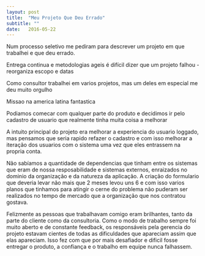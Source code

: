 ```yaml
---
layout: post
title:  "Meu Projeto Que Deu Errado"
subtitle: ""
date:   2016-05-22
---
```


Num processo seletivo me pediram para descrever um projeto em que trabalhei e que deu errado. 

Entrega continua e metodologias ageis é difícil dizer que um projeto falhou - reorganiza escopo e datas

Como consultor trabalhei em varios projetos, mas um deles em especial me deu muito orgulho

Missao na america latina fantastica

Podiamos comecar com qualquer parte do produto e decidimos ir pelo cadastro de usuario que realmente tinha muita coisa a melhorar

A intuito principal do projeto era melhorar a experiencia do usuario loggado, mas pensamos que seria rapido refazer o cadastro e com isso melhorar a iteração dos usuarios com o sistema uma vez que eles entrassem na propria conta.

Não sabíamos a quantidade de dependencias que tinham entre os sistemas que eram de nossa resposabilidade e sistemas externos, enraizados no dominio da organização e da natureza da aplicação. A criação do formulario que deveria levar não mais que 2 meses levou uns 6 e com isso varios planos que tinhamos para atingir o cerne do problema não puderam ser realizados no tempo de mercado que a organização que nos contratou gostava.

Felizmente as pessoas que trabalhavam comigo eram brilhantes, tanto da parte do cliente como da consultoria. Como o modo de trabalho sempre foi muito aberto e de constante feedback, os responsáveis pela gerencia do projeto estavam cientes de todas as dificuldades que apareciam assim que elas apareciam. Isso fez com que por mais desafiador e dificil fosse entregar o produto, a confiança e o trabalho em equipe nunca falhassem.
